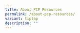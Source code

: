 ```yaml
---
title: About PCP Resources
permalink: /about-pcp-resources/
variant: tiptap
description: ""
---
```


